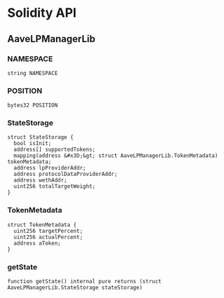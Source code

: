 # Solidity API

## AaveLPManagerLib

### NAMESPACE

```solidity
string NAMESPACE
```

### POSITION

```solidity
bytes32 POSITION
```

### StateStorage

```solidity
struct StateStorage {
  bool isInit;
  address[] supportedTokens;
  mapping(address &#x3D;&gt; struct AaveLPManagerLib.TokenMetadata) tokenMetadata;
  address lpProviderAddr;
  address protocolDataProviderAddr;
  address wethAddr;
  uint256 totalTargetWeight;
}
```

### TokenMetadata

```solidity
struct TokenMetadata {
  uint256 targetPercent;
  uint256 actualPercent;
  address aToken;
}
```

### getState

```solidity
function getState() internal pure returns (struct AaveLPManagerLib.StateStorage stateStorage)
```

